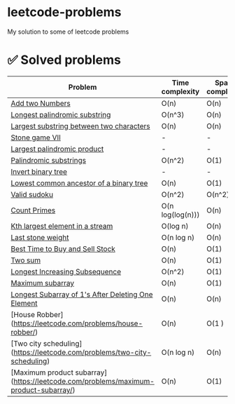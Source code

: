 # leetcode-problems
My solution to some of leetcode problems

# :white_check_mark: Solved problems

| Problem  | Time complexity | Space complexity | 
| - | - | - |
|[Add two Numbers](https://leetcode.com/problems/add-two-numbers/description/) | O(n) | O(n) |
|[Longest palindromic substring](https://leetcode.com/problems/longest-palindromic-substring/editorial/) | O(n^3) | O(n) |
|[Largest substring between two characters](https://leetcode.com/problems/largest-substring-between-two-equal-characters/description/) | O(n) | O(n) |
|[Stone game VII](https://leetcode.com/problems/stone-game-vii/)| - | - |
|[Largest palindromic product](https://leetcode.com/problems/largest-palindrome-product/solutions/3281253/479-solution-with-step-by-step-explanation/) | - | - |
|[Palindromic substrings](https://leetcode.com/problems/palindromic-substrings/) | O(n^2) | O(1) |
|[Invert binary tree](https://leetcode.com/problems/invert-binary-tree) | - | - |
|[Lowest common ancestor of a binary tree](https://leetcode.com/problems/lowest-common-ancestor-of-a-binary-search-tree/)| O(n) | O(1)|
|[Valid sudoku](https://leetcode.com/problems/valid-sudoku) | O(n^2) | O(n^2) |
|[Count Primes](https://leetcode.com/problems/count-primes/) | O(n log(log(n))) | O(n) |
|[Kth largest element in a stream](https://leetcode.com/problems/kth-largest-element-in-a-stream/) | O(log n) | O(n) |
|[Last stone weight](https://leetcode.com/problems/last-stone-weight) | O(n log n) | O(n) |
|[Best Time to Buy and Sell Stock](https://leetcode.com/problems/best-time-to-buy-and-sell-stock) | O(n) | O(1) |
|[Two sum](https://leetcode.com/problems/two-sum) | O(n) | O(1) |
|[Longest Increasing Subsequence](https://leetcode.com/problems/longest-increasing-subsequence) | O(n^2) | O(1) |
|[Maximum subarray](https://leetcode.com/problems/maximum-subarray) | O(n) | O(1) |
| [Longest Subarray of 1's After Deleting One Element](https://leetcode.com/problems/longest-subarray-of-1s-after-deleting-one-element) | O(n) | O(n) |
| [House Robber] (https://leetcode.com/problems/house-robber/)| O(n) | O(1 )|
| [Two city scheduling] (https://leetcode.com/problems/two-city-scheduling) | O(n log n) | O(n) |
| [Maximum product subarray] (https://leetcode.com/problems/maximum-product-subarray/) | O(n) | O(1)|